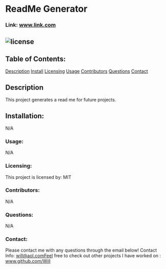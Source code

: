 
# ReadMe Generator
### Link: www.link.com
## ![license](https://img.shields.io/badge/license-MIT-blue)
## Table of Contents:

[Description](#description) 
[Install](#installation) 
[Licensing](#licensing) 
[Usage](#usage)
[Contributors](#contributors) 
[Questions](#questions) 
[Contact](#contact) 



## Description 
This project generates a read me for future projects.
## Installation:  
N/A
### Usage: 
 N/A
### Licensing: 
  This project is licensed by: MIT
### Contributors: 
 N/A
### Questions: 
N/A
### Contact: 
Please contact me with any questions through the email below!
 Contact Info: will@aol.comFeel free to check out other projects I have worked on : www.github.com/Will 
      
      
      